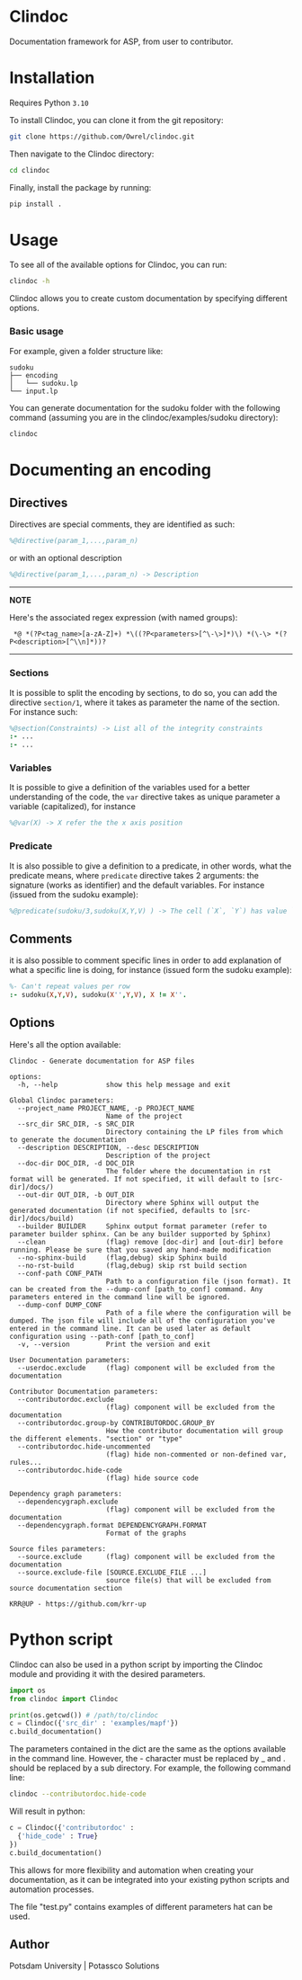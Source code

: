# Clindoc
Documentation framework for ASP, from user to contributor.


# Installation

Requires Python `3.10`

To install Clindoc, you can clone it from the git repository:
```bash
git clone https://github.com/Owrel/clindoc.git
```

Then navigate to the Clindoc directory:

```bash
cd clindoc
```

Finally, install the package by running:

```bash
pip install .
```

# Usage

To see all of the available options for Clindoc, you can run:

```bash
clindoc -h
```

Clindoc allows you to create custom documentation by specifying different options.


### Basic usage

For example, given a folder structure like:

```
sudoku
├── encoding
│   └── sudoku.lp
└── input.lp
```

You can generate documentation for the sudoku folder with the following command (assuming you are in the clindoc/examples/sudoku directory):

```bash
clindoc 
```

# Documenting an encoding

## Directives

Directives are special comments, they are identified as such:
```prolog
%@directive(param_1,...,param_n)
```

or with an optional description

```prolog
%@directive(param_1,...,param_n) -> Description
```

---
**NOTE**

Here's the associated regex expression (with named groups):
```regex
 *@ *(?P<tag_name>[a-zA-Z]+) *\((?P<parameters>[^\-\>]*)\) *(\-\> *(?P<description>[^\\n]*))?
```
---

### Sections

It is possible to split the encoding by sections, to do so, you can add the directive `section/1`, where it takes as parameter the name of the section. For instance such:

```prolog
%@section(Constraints) -> List all of the integrity constraints
:- ...
:- ...
```

### Variables

It is possible to give a definition of the variables used for a better understanding of the code, the `var` directive takes as unique parameter a variable (capitalized), for instance

```prolog
%@var(X) -> X refer the the x axis position
```


### Predicate

It is also possible to give a definition to a predicate, in other words, what the predicate means, where `predicate` directive takes 2 arguments: the signature (works as identifier) and the default variables. For instance (issued from the sudoku example): 

```prolog
%@predicate(sudoku/3,sudoku(X,Y,V) ) -> The cell (`X`, `Y`) has value `V` with `0<V<=dim*dim`
```


## Comments

it is also possible to comment specific lines in order to add explanation of what a specific line is doing, for instance (issued form the sudoku example):

 
```prolog
%- Can't repeat values per row
:- sudoku(X,Y,V), sudoku(X'',Y,V), X != X''.
```






## Options

Here's all the option available:

```
Clindoc - Generate documentation for ASP files

options:
  -h, --help            show this help message and exit

Global Clindoc parameters:
  --project_name PROJECT_NAME, -p PROJECT_NAME
                        Name of the project
  --src_dir SRC_DIR, -s SRC_DIR
                        Directory containing the LP files from which to generate the documentation
  --description DESCRIPTION, --desc DESCRIPTION
                        Description of the project
  --doc-dir DOC_DIR, -d DOC_DIR
                        The folder where the documentation in rst format will be generated. If not specified, it will default to [src-dir]/docs/)
  --out-dir OUT_DIR, -b OUT_DIR
                        Directory where Sphinx will output the generated documentation (if not specified, defaults to [src-dir]/docs/build)
  --builder BUILDER     Sphinx output format parameter (refer to parameter builder sphinx. Can be any builder supported by Sphinx)
  --clean               (flag) remove [doc-dir] and [out-dir] before running. Please be sure that you saved any hand-made modification
  --no-sphinx-build     (flag,debug) skip Sphinx build
  --no-rst-build        (flag,debug) skip rst build section
  --conf-path CONF_PATH
                        Path to a configuration file (json format). It can be created from the --dump-conf [path_to_conf] command. Any parameters entered in the command line will be ignored.
  --dump-conf DUMP_CONF
                        Path of a file where the configuration will be dumped. The json file will include all of the configuration you've entered in the command line. It can be used later as default configuration using --path-conf [path_to_conf]
  -v, --version         Print the version and exit

User Documentation parameters:
  --userdoc.exclude     (flag) component will be excluded from the documentation

Contributor Documentation parameters:
  --contributordoc.exclude
                        (flag) component will be excluded from the documentation
  --contributordoc.group-by CONTRIBUTORDOC.GROUP_BY
                        How the contributor documentation will group the different elements. "section" or "type"
  --contributordoc.hide-uncommented
                        (flag) hide non-commented or non-defined var, rules...
  --contributordoc.hide-code
                        (flag) hide source code

Dependency graph parameters:
  --dependencygraph.exclude
                        (flag) component will be excluded from the documentation
  --dependencygraph.format DEPENDENCYGRAPH.FORMAT
                        Format of the graphs

Source files parameters:
  --source.exclude      (flag) component will be excluded from the documentation
  --source.exclude-file [SOURCE.EXCLUDE_FILE ...]
                        source file(s) that will be excluded from source documentation section

KRR@UP - https://github.com/krr-up

```


# Python script

Clindoc can also be used in a python script by importing the Clindoc module and providing it with the desired parameters.

```python
import os
from clindoc import Clindoc

print(os.getcwd()) # /path/to/clindoc
c = Clindoc({'src_dir' : 'examples/mapf'})
c.build_documentation()
```

The parameters contained in the dict are the same as the options available in the command line. However, the - character must be replaced by _ and . should be replaced by a sub directory. For example, the following command line:

```bash
clindoc --contributordoc.hide-code
```

Will result in python:

```python
c = Clindoc({'contributordoc' : 
  {'hide_code' : True}
})
c.build_documentation()
```

This allows for more flexibility and automation when creating your documentation, as it can be integrated into your existing python scripts and automation processes.


The file "test.py" contains examples of different parameters hat can be used. 


## Author
Potsdam University | Potassco Solutions
